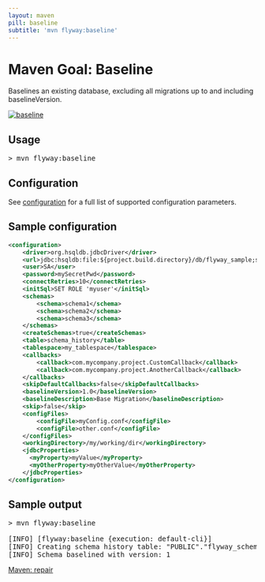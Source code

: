 ```yaml
---
layout: maven
pill: baseline
subtitle: 'mvn flyway:baseline'
---
```

# Maven Goal: Baseline

Baselines an existing database, excluding all migrations up to and including baselineVersion.

<a href="/documentation/command/baseline"><img src="/assets/balsamiq/command-baseline.png" alt="baseline"></a>

## Usage

<pre class="console"><span>&gt;</span> mvn flyway:baseline</pre>

## Configuration

See [configuration](/documentation/configuration) for a full list of supported configuration parameters.

## Sample configuration

```xml
<configuration>
    <driver>org.hsqldb.jdbcDriver</driver>
    <url>jdbc:hsqldb:file:${project.build.directory}/db/flyway_sample;shutdown=true</url>
    <user>SA</user>
    <password>mySecretPwd</password>
    <connectRetries>10</connectRetries>
    <initSql>SET ROLE 'myuser'</initSql>
    <schemas>
        <schema>schema1</schema>
        <schema>schema2</schema>
        <schema>schema3</schema>
    </schemas>
    <createSchemas>true</createSchemas>
    <table>schema_history</table>
    <tablespace>my_tablespace</tablespace>
    <callbacks>
        <callback>com.mycompany.project.CustomCallback</callback>
        <callback>com.mycompany.project.AnotherCallback</callback>
    </callbacks>
    <skipDefaultCallbacks>false</skipDefaultCallbacks>
    <baselineVersion>1.0</baselineVersion>
    <baselineDescription>Base Migration</baselineDescription>
    <skip>false</skip>
    <configFiles>
        <configFile>myConfig.conf</configFile>
        <configFile>other.conf</configFile>
    </configFiles>
    <workingDirectory>/my/working/dir</workingDirectory>
    <jdbcProperties>
      <myProperty>myValue</myProperty>
      <myOtherProperty>myOtherValue</myOtherProperty>
    </jdbcProperties>
</configuration>
```

## Sample output

<pre class="console">&gt; mvn flyway:baseline

[INFO] [flyway:baseline {execution: default-cli}]
[INFO] Creating schema history table: "PUBLIC"."flyway_schema_history"
[INFO] Schema baselined with version: 1</pre>

<p class="next-steps">
    <a class="btn btn-primary" href="/documentation/maven/repair">Maven: repair <i class="fa fa-arrow-right"></i></a>
</p>